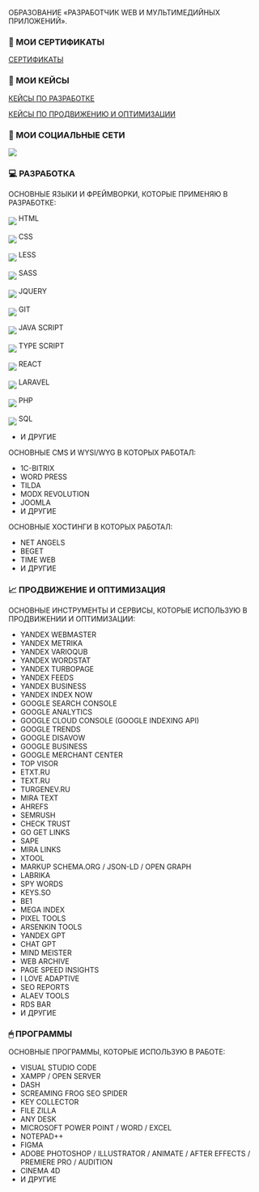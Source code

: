 ОБРАЗОВАНИЕ «РАЗРАБОТЧИК WEB И МУЛЬТИМЕДИЙНЫХ ПРИЛОЖЕНИЙ».

### 📑 МОИ СЕРТИФИКАТЫ
<p>
   <a href="https://github.com/osipovtwelve/osipovtwelve/tree/master/Certificates">
      СЕРТИФИКАТЫ
   </a>
</p>

### 💼 МОИ КЕЙСЫ
<p>
   <a href="">
      КЕЙСЫ ПО РАЗРАБОТКЕ
   </a>
</p>
<p>
   <a href="https://github.com/osipovtwelve/osipovtwelve/tree/master/Keys/Promotion%20and%20Optimization">
      КЕЙСЫ ПО ПРОДВИЖЕНИЮ И ОПТИМИЗАЦИИ
   </a>
</p>

### 📱 МОИ СОЦИАЛЬНЫЕ СЕТИ
<p>
   <a href="https://www.instagram.com/osipovtwelve">
      <img src="https://skillicons.dev/icons?i=instagram" />
   </a>
</p>
  
### 💻 РАЗРАБОТКА
ОСНОВНЫЕ ЯЗЫКИ И ФРЕЙМВОРКИ, КОТОРЫЕ ПРИМЕНЯЮ В РАЗРАБОТКЕ:

<img align="middle" src="https://skillicons.dev/icons?i=html" /> HTML

<img align="middle" src="https://skillicons.dev/icons?i=css" /> CSS

<img align="middle" src="https://skillicons.dev/icons?i=less" /> LESS

<img align="middle" src="https://skillicons.dev/icons?i=sass" /> SASS

<img align="middle" src="https://skillicons.dev/icons?i=jquery" /> JQUERY

<img align="middle" src="https://skillicons.dev/icons?i=git" /> GIT

<img align="middle" src="https://skillicons.dev/icons?i=js" /> JAVA SCRIPT

<img align="middle" src="https://skillicons.dev/icons?i=typescript" /> TYPE SCRIPT

<img align="middle" src="https://skillicons.dev/icons?i=react" /> REACT

<img align="middle" src="https://skillicons.dev/icons?i=laravel" /> LARAVEL

<img align="middle" src="https://skillicons.dev/icons?i=php" /> PHP

<img align="middle" src="https://skillicons.dev/icons?i=mysql" /> SQL
* И ДРУГИЕ

ОСНОВНЫЕ CMS И WYSI/WYG В КОТОРЫХ РАБОТАЛ:
* 1C-BITRIX
* WORD PRESS
* TILDA
* MODX REVOLUTION
* JOOMLA
* И ДРУГИЕ

ОСНОВНЫЕ ХОСТИНГИ В КОТОРЫХ РАБОТАЛ:
* NET ANGELS
* BEGET
* TIME WEB
* И ДРУГИЕ

### 📈 ПРОДВИЖЕНИЕ И ОПТИМИЗАЦИЯ
ОСНОВНЫЕ ИНСТРУМЕНТЫ И СЕРВИСЫ, КОТОРЫЕ ИСПОЛЬЗУЮ В ПРОДВИЖЕНИИ И ОПТИМИЗАЦИИ:
* YANDEX WEBMASTER
* YANDEX METRIKA
* YANDEX VARIOQUB
* YANDEX WORDSTAT
* YANDEX TURBOPAGE
* YANDEX FEEDS
* YANDEX BUSINESS
* YANDEX INDEX NOW
* GOOGLE SEARCH CONSOLE
* GOOGLE ANALYTICS
* GOOGLE CLOUD CONSOLE (GOOGLE INDEXING API)
* GOOGLE TRENDS
* GOOGLE DISAVOW
* GOOGLE BUSINESS
* GOOGLE MERCHANT CENTER
* TOP VISOR
* ETXT.RU
* TEXT.RU
* TURGENEV.RU
* MIRA TEXT
* AHREFS
* SEMRUSH
* CHECK TRUST
* GO GET LINKS
* SAPE
* MIRA LINKS
* XTOOL
* MARKUP SCHEMA.ORG / JSON-LD / OPEN GRAPH
* LABRIKA
* SPY WORDS
* KEYS.SO
* BE1
* MEGA INDEX
* PIXEL TOOLS
* ARSENKIN TOOLS
* YANDEX GPT
* CHAT GPT
* MIND MEISTER
* WEB ARCHIVE
* PAGE SPEED INSIGHTS
* I LOVE ADAPTIVE
* SEO REPORTS
* ALAEV TOOLS
* RDS BAR
* И ДРУГИЕ
### 🖱 ПРОГРАММЫ
ОСНОВНЫЕ ПРОГРАММЫ, КОТОРЫЕ ИСПОЛЬЗУЮ В РАБОТЕ:
* VISUAL STUDIO CODE
* XAMPP / OPEN SERVER
* DASH
* SCREAMING FROG SEO SPIDER
* KEY COLLECTOR
* FILE ZILLA
* ANY DESK
* MICROSOFT POWER POINT / WORD / EXCEL
* NOTEPAD++
* FIGMA
* ADOBE PHOTOSHOP / ILLUSTRATOR / ANIMATE / AFTER EFFECTS / PREMIERE PRO / AUDITION
* CINEMA 4D
* И ДРУГИЕ
